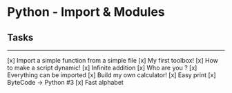 # Python - Import & Modules
## Tasks

***
[x] Import a simple function from a simple file
[x] My first toolbox!
[x] How to make a script dynamic!
[x] Infinite addition
[x] Who are you ?
[x] Everything can be imported
[x] Build my own calculator!
[x] Easy print
[x] ByteCode -> Python #3
[x] Fast alphabet
